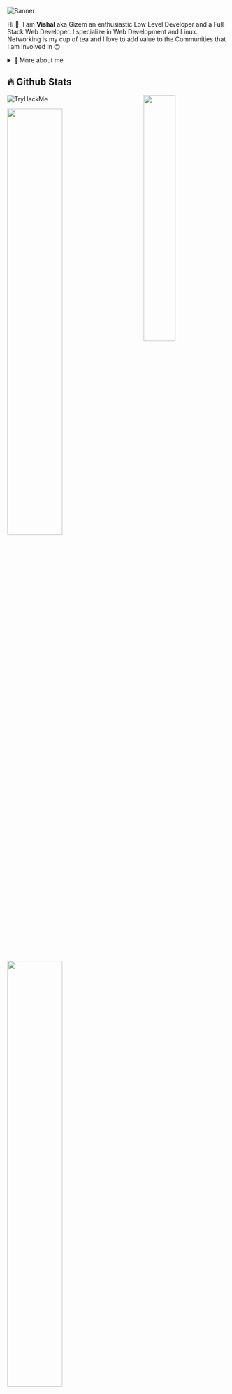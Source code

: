 ![Banner](https://github.com/gzfs/gzfs/assets/136951122/98e4dd36-de0a-4cb4-8321-a36e36186d87)

<p>
Hi 👋, I am <b>Vishal</b> aka Gizem an enthusiastic Low Level Developer and a Full Stack Web Developer. I specialize in Web Development and Linux. Networking is my cup of tea and I love to add value to the Communities that I am involved in 😊

  <details>
    <summary>🧑 More about me</summary>
  
  - 🔭 I’m currently on a journey to be a **Linux System Administrator**
  
  - 🌱 I’m currently learning **Everything** 🤓
  
  - 🤝 I’m looking for help with **finding projects to contribute to!**
  
  - 💬 Ask me about **Web Development and Linux**
  
  - 📫 Reach me out at **vismbs@pm.me**
  
  </details>
</p>

## 🔥 Github Stats

<img align="right" width="38%" src="https://images.unsplash.com/photo-1542931287-023b922fa89b?ixlib=rb-4.0.3&ixid=M3wxMjA3fDB8MHxwaG90by1wYWdlfHx8fGVufDB8fHx8fA%3D%3D&auto=format&fit=crop&w=387&q=80"/>

<img src="https://tryhackme-badges.s3.amazonaws.com/Nessundorma.png" alt="TryHackMe">

<a href="https://github.com/gzfs"><img width="50%" src="https://github-readme-stats.vercel.app/api?username=gzfs&theme=radical&title_color=ff3068?"></a>
<a href="https://github.com/gzfs"><img width="50%" src="http://github-readme-streak-stats.herokuapp.com/?user=gzfs&theme=radical&date_format=M%20j%5B%2C%20Y%5D&ring=ff3068&fire=ff3068&sideNums=ff3068"></a>

<p align="center>
  <a href="https://github.com/gzfs?tab=repositories&sort=stargazers">
    <img alt="total stars" title="Total stars on GitHub" src="https://custom-icon-badges.herokuapp.com/badge/dynamic/json?logo=star&host=formatted-dynamic-badges.herokuapp.com&formatter=metric&style=for-the-badge&color=55960c&labelColor=%23488207&label=stars&query=%24.stars&url=https%3A%2F%2Fapi.github-star-counter.workers.dev%2Fuser%2Fgzfs"/></a>
  <a href="https://github.com/gzfs?tab=followers">
    <img alt="followers" title="Follow me on Github" src="https://custom-icon-badges.herokuapp.com/github/followers/gzfs?color=236ad3&labelColor=1155ba&style=for-the-badge&logo=person-add&label=Follow&logoColor=white"/></a>
<img alt="Demn" src="https://custom-icon-badges.demolab.com/badge/-vismbs@pm.me-red?style=for-the-badge&logo=mention&logoColor=white"/>
<img alt="Demn" src="https://custom-icon-badges.demolab.com/badge/Chennai-India-purple?style=for-the-badge&logo=location&logoColor=white"/>
</p>
